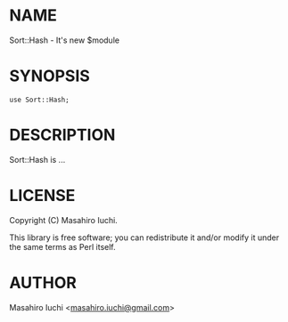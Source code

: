 # NAME

Sort::Hash - It's new $module

# SYNOPSIS

    use Sort::Hash;

# DESCRIPTION

Sort::Hash is ...

# LICENSE

Copyright (C) Masahiro Iuchi.

This library is free software; you can redistribute it and/or modify
it under the same terms as Perl itself.

# AUTHOR

Masahiro Iuchi &lt;masahiro.iuchi@gmail.com>
